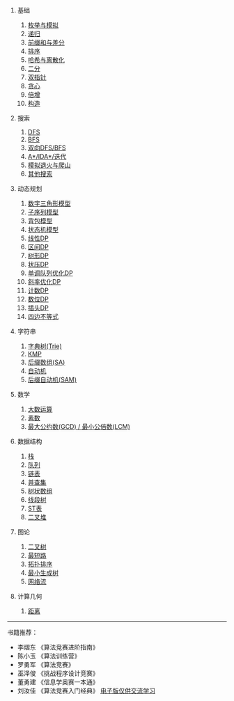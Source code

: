 
1. 基础
   1. [枚举与模拟]()
   2. [递归]()
   3. [前缀和与差分]()
   4. [排序]()
   5. [哈希与离散化]()
   6. [二分]()
   7. [双指针]()
   8. [贪心]()
   9. [倍增]()
   10. [构造]()

2. 搜索
   1. [DFS]()
   2. [BFS]()
   3. [双向DFS/BFS]()
   4. [A*/IDA*/迭代]()
   5. [模拟退火与爬山]()
   6. [其他搜索]()

3. 动态规划
   1. [数字三角形模型]()
   2. [子序列模型]()
   3. [背包模型]()
   4. [状态机模型](./Content/3%20动态规划/状态机模型.html)
   5. [线性DP]()
   6. [区间DP]()
   7. [树形DP]()
   8. [状压DP](./Content/3%20动态规划/状压DP.html)
   9. [单调队列优化DP]()
   10. [斜率优化DP]()
   11. [计数DP]()
   12. [数位DP]()
   13. [插头DP]()
   14. [四边不等式]()
   
4. 字符串
   1. [字典树(Trie)]()
   2. [KMP]()
   3. [后缀数组(SA)]()
   4. [自动机]()
   5. [后缀自动机(SAM)]()

5. 数学
   1. [大数运算]()
   2. [素数]()
   3. [最大公约数(GCD) / 最小公倍数(LCM)]()
   
6. 数据结构
   1. [栈]()
   2. [队列]()
   3. [链表]()
   4. [并查集]()
   5. [树状数组]()
   6. [线段树]()
   7. [ST表]()
   8. [二叉堆]()

7. 图论
   1. [二叉树](./Content/7%20图论/二叉树.html)
   2. [最短路]()
   3. [拓扑排序]()
   4. [最小生成树]()
   5. [网络流]()

8. 计算几何
   1. [距离]()


---

书籍推荐：

* 李熠东 《算法竞赛进阶指南》
* 陈小玉 《算法训练营》
* 罗勇军 《算法竞赛》
* 巫泽俊 《挑战程序设计竞赛》
* 董勇建 《信息学奥赛一本通》
* 刘汝佳 《算法竞赛入门经典》
[电子版仅供交流学习](https://www.aliyundrive.com/s/PZFRUW4CgRP)